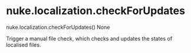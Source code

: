 # nuke.localization.checkForUpdates
nuke.localization.checkForUpdates()  None

Trigger a manual file check, which checks and updates the states of localised files.